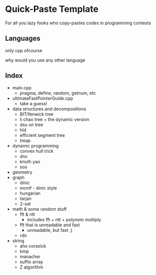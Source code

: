 # Quick-Paste Template

For all you lazy fooks who copy-pastes codes in programming contests

## Languages

only cpp ofcourse

why would you use any other language

## Index

- main.cpp
  - pragma, define, random, getnum, etc
- ultimateFastPointerGuide.cpp
  - take a guess!
- data structures and decompositions
  - BIT/fenwick tree
  - li chao tree + the dynamic version
  - dsu on tree
  - hld
  - efficient segment tree
  - treap
- dynamic programming
  - convex hull trick
  - dnc
  - knuth yao
  - sos
- geometry
- graph
  - dinic
  - mcmf - dinic style
  - hungarian
  - tarjan
  - 2-sat
- math & some random stuff
  - fft & ntt
    - includes fft + ntt + polynom multiply
  - fft that is unreadable and fast
    - unreadable, but fast ;)
  - rdn
- string
  - aho corasick
  - kmp
  - manacher
  - suffix array
  - Z algorithm

